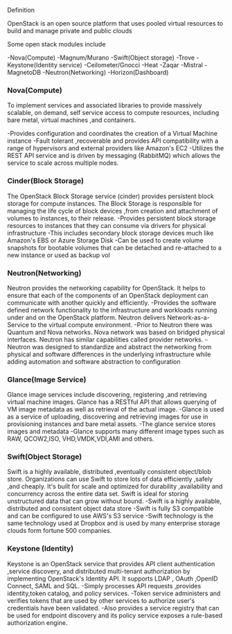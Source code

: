 Definition

OpenStack is an open source platform that uses pooled virtual resources to build and manage private and public clouds

Some open stack modules include

-Nova(Compute)
-Magnum/Murano
-Swift(Object storage)
-Trove
-Keystone(Identity service)
-Ceilometer/Gnocci
-Heat
-Zaqar
-Mistral
-MagnetoDB
-Neutron(Networking)
-Horizon(Dashboard)

### Nova(Compute)

To implement services and associated libraries to provide massively scalable, on demand, self service access to compute resources, including bare metal, virtual machines ,and containers.

-Provides configuration and coordinates the creation of a Virtual Machine instance
-Fault tolerant ,recoverable and provides API compatibility with a range of hypervisors and external providers like Amazon's EC2
-Utilizes the REST API service and is driven by messaging (RabbitMQ) which allows the service to scale across multiple nodes.

### Cinder(Block Storage)

The OpenStack Block Storage service (cinder) provides persistent block storage for compute instances. The Block Storage is responsible for managing the life cycle of block devices ,from creation and attachment of volumes to instances, to their release.
-Provides persistent block storage resources to instances that they can consume via drivers for physical infrastructure
-This includes secondary block storage devices much like Amazon's EBS or Azure Storage Disk
-Can be used to create volume snapshots for bootable volumes that can be detached and re-attached to a new instance or used as backup vol

### Neutron(Networking)

Neutron provides the networking capability for OpenStack. It helps to ensure that each of the components of an OpenStack deployment can communicate with another quickly and efficiently.
-Provides the software defined network functionality to the infrastructure and workloads running under and on the OpenStack platform. Neutron delivers Network-as-a-Service to the virtual compute environment.
-Prior to Neutron there was Quantum and Nova networks. Nova network was based on bridged physical interfaces. Neutron has similar capabilities called provider networks.
-Neutron was designed to standardize and abstract the networking from physical and software differences in the underlying infrastructure while adding automation and software abstraction to configuration

### Glance(Image Service)

Glance image services include discovering, registering ,and retrieving virtual machine images. Glance has a RESTful API that allows querying of VM image metadata as well as retrieval of the actual image.
-Glance is used as a service of uploading, discovering and retrieving images for use in provisioning instances and bare metal assets.
-The glance service stores images and metadata
-Glance supports many different image types such as RAW, QCOW2,ISO, VHD,VMDK,VDI,AMI and others.

### Swift(Object Storage)

Swift is a highly available, distributed ,eventually consistent object/blob store. Organizations can use Swift to store lots of data efficiently ,safely ,and cheaply. It's built for scale and optimized for durability ,availability and concurrency across the entire data set. Swift is ideal for storing unstructured data that can grow without bound.
-Swift is a highly available, distributed and consistent object data store 
-Swift is fully S3 compatible and can be configured to use AWS's S3 service
-Swift technology is the same technology used at Dropbox and is used by many enterprise storage clouds form fortune 500 companies.

### Keystone (Identity)

Keystone is an OpenStack service that provides API client authentication ,service discovery, and distributed multi-tenant authorization by implementing OpenStack's Identity API. It supports LDAP , OAuth ,OpenID Connect, SAML and SQL.
-Simply processes API requests ,provides identity,token catalog, and policy services.
-Token service administers and verifies tokens that are used by other services to authorize user's credentials have been validated.
-Also provides a service registry that can be used for endpoint discovery and its policy service exposes a rule-based authorization engine.

